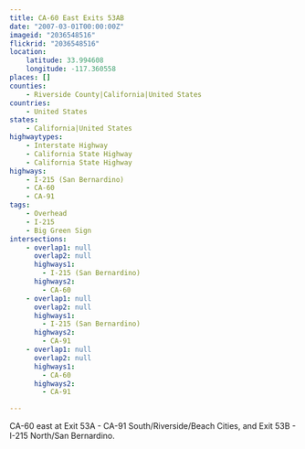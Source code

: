 ```yaml
---
title: CA-60 East Exits 53AB
date: "2007-03-01T00:00:00Z"
imageid: "2036548516"
flickrid: "2036548516"
location:
    latitude: 33.994608
    longitude: -117.360558
places: []
counties:
    - Riverside County|California|United States
countries:
    - United States
states:
    - California|United States
highwaytypes:
    - Interstate Highway
    - California State Highway
    - California State Highway
highways:
    - I-215 (San Bernardino)
    - CA-60
    - CA-91
tags:
    - Overhead
    - I-215
    - Big Green Sign
intersections:
    - overlap1: null
      overlap2: null
      highways1:
        - I-215 (San Bernardino)
      highways2:
        - CA-60
    - overlap1: null
      overlap2: null
      highways1:
        - I-215 (San Bernardino)
      highways2:
        - CA-91
    - overlap1: null
      overlap2: null
      highways1:
        - CA-60
      highways2:
        - CA-91

---
```

CA-60 east at Exit 53A - CA-91 South/Riverside/Beach Cities, and Exit 53B - I-215 North/San Bernardino.